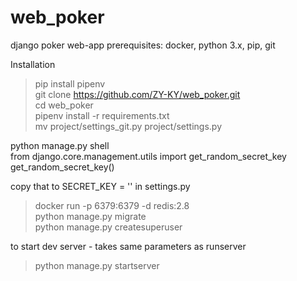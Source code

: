 # web_poker
django poker web-app
prerequisites: docker, python 3.x, pip, git

Installation  
> pip install pipenv  
git clone https://github.com/ZY-KY/web_poker.git  
cd web_poker  
pipenv install -r requirements.txt  
mv project/settings_git.py project/settings.py  

>
python manage.py shell  
from django.core.management.utils import get_random_secret_key  
get_random_secret_key()  

copy that to SECRET_KEY = '<string>' in settings.py  

> docker run -p 6379:6379 -d redis:2.8  
python manage.py migrate  
python manage.py createsuperuser  

to start dev server - takes same parameters as runserver  
> python manage.py startserver  